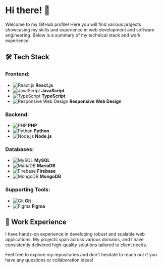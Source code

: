 # Hi there! 👋

Welcome to my GitHub profile! Here you will find various projects showcasing my skills and experience in web development and software engineering. Below is a summary of my technical stack and work experience.

## 🛠️ Tech Stack

### Frontend:
- ![React.js](https://img.icons8.com/color/48/000000/react-native.png) **React.js**
- ![JavaScript](https://img.icons8.com/color/48/000000/javascript.png) **JavaScript**
- ![TypeScript](https://img.icons8.com/color/48/000000/typescript.png) **TypeScript**
- ![Responsive Web Design](https://img.icons8.com/dusk/48/000000/responsive.png) **Responsive Web Design**

### Backend:
- ![PHP](https://img.icons8.com/officel/48/000000/php-logo.png) **PHP**
- ![Python](https://img.icons8.com/color/48/000000/python.png) **Python**
- ![Node.js](https://img.icons8.com/color/48/000000/nodejs.png) **Node.js**

### Databases:
- ![MySQL](https://img.icons8.com/ios-filled/50/000000/mysql-logo.png) **MySQL**
- ![MariaDB](https://img.icons8.com/color/48/000000/mariadb.png) **MariaDB**
- ![Firebase](https://img.icons8.com/color/48/000000/firebase.png) **Firebase**
- ![MongoDB](https://img.icons8.com/color/48/000000/mongodb.png) **MongoDB**

### Supporting Tools:
- ![Git](https://img.icons8.com/color/48/000000/git.png) **Git**
- ![Figma](https://img.icons8.com/color/48/000000/figma.png) **Figma**

## 💼 Work Experience

I have hands-on experience in developing robust and scalable web applications. My projects span across various domains, and I have consistently delivered high-quality solutions tailored to client needs.

Feel free to explore my repositories and don't hesitate to reach out if you have any questions or collaboration ideas!
